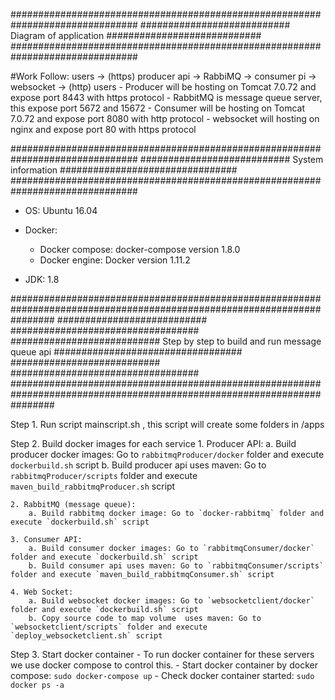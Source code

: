 ###############################################################################
########################### Diagram of application ############################
###############################################################################

#Work Follow: users -> (https) producer api -> RabbiMQ -> consumer pi -> websocket -> (http) users
    - Producer will be hosting on Tomcat 7.0.72 and expose port 8443 with https protocol
    - RabbitMQ is message queue server, this expose port 5672 and 15672
    - Consumer will be hosting on Tomcat 7.0.72 and expose port 8080 with http protocol
    - websocket will hosting on nginx and expose port 80 with https protocol

###############################################################################
########################### System information ################################
###############################################################################
- OS: Ubuntu 16.04
- Docker:
    - Docker compose: docker-compose version 1.8.0
    - Docker engine: Docker version 1.11.2

- JDK: 1.8



########################################################################################################################
###########################                                                           ##################################
########################### Step by step to build and run message queue api           ##################################
###########################                                                           ##################################
########################################################################################################################


Step 1. Run script mainscript.sh , this script will create some folders in /apps

Step 2. Build docker images for each service
    1. Producer API:
        a. Build producer docker images: Go to `rabbitmqProducer/docker` folder and execute `dockerbuild.sh` script
        b. Build producer api uses maven: Go to `rabbitmqProducer/scripts` folder and execute `maven_build_rabbitmqProducer.sh` script

    2. RabbitMQ (message queue):
        a. Build rabbitmq docker image: Go to `docker-rabbitmq` folder and execute `dockerbuild.sh` script

    3. Consumer API:
        a. Build consumer docker images: Go to `rabbitmqConsumer/docker` folder and execute `dockerbuild.sh` script
        b. Build consumer api uses maven: Go to `rabbitmqConsumer/scripts` folder and execute `maven_build_rabbitmqConsumer.sh` script

    4. Web Socket:
        a. Build websocket docker images: Go to `websocketclient/docker` folder and execute `dockerbuild.sh` script
        b. Copy source code to map volume  uses maven: Go to `websocketclient/scripts` folder and execute `deploy_websocketclient.sh` script

Step 3. Start docker container
    - To run docker container for these servers we use docker compose to control this.
    - Start docker container by docker compose: `sudo docker-compose up`
    - Check docker container started: `sudo docker ps -a` 
      